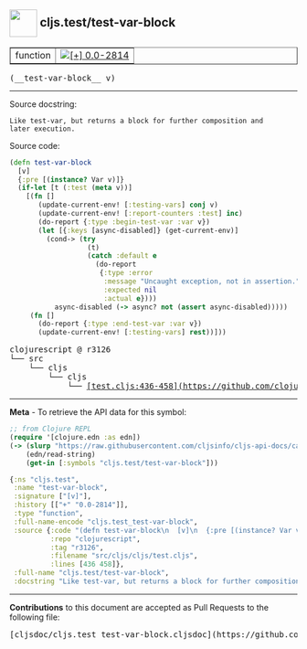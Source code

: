 ## <img width="48px" valign="middle" src="http://i.imgur.com/Hi20huC.png"> cljs.test/test-var-block

 <table border="1">
<tr>

<td>function</td>
<td><a href="https://github.com/cljsinfo/cljs-api-docs/tree/0.0-2814"><img valign="middle" alt="[+] 0.0-2814" src="https://img.shields.io/badge/+-0.0--2814-lightgrey.svg"></a> </td>
</tr>
</table>

 <samp>
(__test-var-block__ v)<br>
</samp>

---




Source docstring:

```
Like test-var, but returns a block for further composition and
later execution.
```

Source code:

```clj
(defn test-var-block
  [v]
  {:pre [(instance? Var v)]}
  (if-let [t (:test (meta v))]
    [(fn []
       (update-current-env! [:testing-vars] conj v)
       (update-current-env! [:report-counters :test] inc)
       (do-report {:type :begin-test-var :var v})
       (let [{:keys [async-disabled]} (get-current-env)]
         (cond-> (try
                   (t)
                   (catch :default e
                     (do-report
                      {:type :error
                       :message "Uncaught exception, not in assertion."
                       :expected nil
                       :actual e})))
           async-disabled (-> async? not (assert async-disabled)))))
     (fn []
       (do-report {:type :end-test-var :var v})
       (update-current-env! [:testing-vars] rest))]))
```

 <pre>
clojurescript @ r3126
└── src
    └── cljs
        └── cljs
            └── <ins>[test.cljs:436-458](https://github.com/clojure/clojurescript/blob/r3126/src/cljs/cljs/test.cljs#L436-L458)</ins>
</pre>


---

__Meta__ - To retrieve the API data for this symbol:

```clj
;; from Clojure REPL
(require '[clojure.edn :as edn])
(-> (slurp "https://raw.githubusercontent.com/cljsinfo/cljs-api-docs/catalog/cljs-api.edn")
    (edn/read-string)
    (get-in [:symbols "cljs.test/test-var-block"]))
```

```clj
{:ns "cljs.test",
 :name "test-var-block",
 :signature ["[v]"],
 :history [["+" "0.0-2814"]],
 :type "function",
 :full-name-encode "cljs.test_test-var-block",
 :source {:code "(defn test-var-block\n  [v]\n  {:pre [(instance? Var v)]}\n  (if-let [t (:test (meta v))]\n    [(fn []\n       (update-current-env! [:testing-vars] conj v)\n       (update-current-env! [:report-counters :test] inc)\n       (do-report {:type :begin-test-var :var v})\n       (let [{:keys [async-disabled]} (get-current-env)]\n         (cond-> (try\n                   (t)\n                   (catch :default e\n                     (do-report\n                      {:type :error\n                       :message \"Uncaught exception, not in assertion.\"\n                       :expected nil\n                       :actual e})))\n           async-disabled (-> async? not (assert async-disabled)))))\n     (fn []\n       (do-report {:type :end-test-var :var v})\n       (update-current-env! [:testing-vars] rest))]))",
          :repo "clojurescript",
          :tag "r3126",
          :filename "src/cljs/cljs/test.cljs",
          :lines [436 458]},
 :full-name "cljs.test/test-var-block",
 :docstring "Like test-var, but returns a block for further composition and\nlater execution."}

```

---

__Contributions__ to this document are accepted as Pull Requests to the following file:

 <pre>
[cljsdoc/cljs.test_test-var-block.cljsdoc](https://github.com/cljsinfo/cljs-api-docs/blob/master/cljsdoc/cljs.test_test-var-block.cljsdoc)
</pre>

